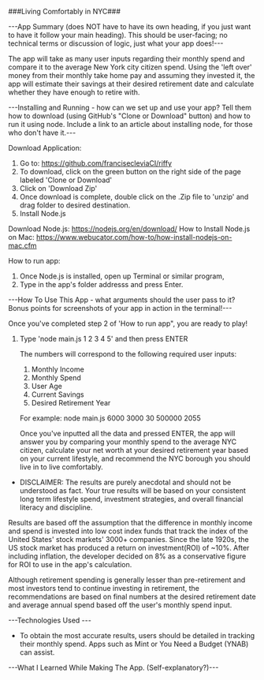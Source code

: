 ###Living Comfortably in NYC###

---App Summary (does NOT have to have its own heading, if you just want to have it follow your main heading). This should be user-facing; no technical terms or discussion of logic, just what your app does!---


The app will take as many user inputs regarding their monthly spend and compare it to the average New York city citizen spend. Using the 'left over' money from their monthly take home pay and assuming they invested it, the app will estimate their savings at their desired retirement date and calculate whether they have enough to retire with.


---Installing and Running - how can we set up and use your app? Tell them how to download (using GitHub's "Clone or Download" button) and how to run it using node. Include a link to an article about installing node, for those who don't have it.---

Download Application:
1. Go to: https://github.com/francisecleviaCI/riffy
2. To download, click on the green button on the right side of the page labeled 'Clone or Download'
3. Click on 'Download Zip'
4. Once download is complete, double click on the .Zip file to 'unzip' and drag folder to desired destination.
5. Install Node.js

Download Node.js: https://nodejs.org/en/download/
How to Install Node.js on Mac: https://www.webucator.com/how-to/how-install-nodejs-on-mac.cfm

How to run app:
1. Once Node.js is installed, open up Terminal or similar program, 
2. Type in the app's folder addresss and press Enter.


---How To Use This App - what arguments should the user pass to it? Bonus points for screenshots of your app in action in the terminal!---

Once you've completed step 2 of 'How to run app", you are ready to play!

1. Type 'node main.js 1 2 3 4 5' and then press ENTER

   The numbers will correspond to the following required user inputs:

    1. Monthly Income
    2. Monthly Spend
    3. User Age
    4. Current Savings
    5. Desired Retirement Year

    For example: node main.js 6000 3000 30 500000 2055

    Once you've inputted all the data and pressed ENTER, the app will answer you by comparing your monthly
    spend to the average NYC citizen, calculate your net worth at your desired retirement year based on your
    current lifestyle, and recommend the NYC borough you should live in to live comfortably.

* DISCLAIMER: The results are purely anecdotal and should not be understood as fact. Your true results will be based on your consistent long term lifestyle spend, investment strategies, and overall financial literacy and discipline.

Results are based off the assumption that the difference in monthly income and spend is invested into low cost index funds that track the index of the United States' stock markets' 3000+ companies. Since the late 1920s, the US stock market has produced a return on investment(ROI) of ~10%. After including inflation, the developer decided on 8% as a conservative figure for ROI to use in the app's calculation.

Although retirement spending is generally lesser than pre-retirement and most investors tend to continue investing in retirement, the recommendations are based on final numbers at the desired retirement date and average annual spend based off the user's monthly spend input.


---Technologies Used ---

* To obtain the most accurate results, users should be detailed in tracking their monthly spend. Apps such as Mint or You Need a Budget (YNAB) can assist.


---What I Learned While Making The App. (Self-explanatory?)---